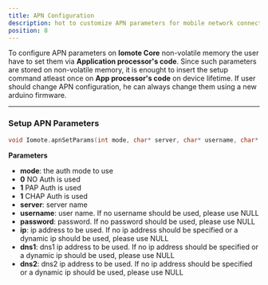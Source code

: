 ```yaml
---
title: APN Configuration
description: hot to customize APN parameters for mobile network connection
position: 8
---
```


To configure APN parameters on **Iomote Core** non-volatile memory the user have to set them via **Application processor's code**. Since such parameters are stored on non-volatile memory, it is enought to insert the setup command atleast once on **App processor's code** on device lifetime. If user should change APN configuration, he can always change them using a new arduino firmware.

---

### **Setup APN Parameters**
~~~ cpp
void Iomote.apnSetParams(int mode, char* server, char* username, char* password, char* ip, char* dns1, char* dns2)
~~~ 
**Parameters**
- **mode**: the auth mode to use
 - **0** NO Auth is used
 - **1** PAP Auth is used
 - **1** CHAP Auth is used
- **server**: server name
- **username**: user name. If no username should be used, please use NULL
- **password**: password. If no password should be used, please use NULL
- **ip**: ip address to be used. If no ip address should be specified or a dynamic ip should be used, please use NULL
- **dns1**: dns1 ip address to be used. If no ip address should be specified or a dynamic ip should be used, please use NULL
- **dns2**: dns2 ip address to be used. If no ip address should be specified or a dynamic ip should be used, please use NULL


